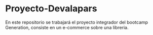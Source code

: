 # Proyecto-Devalapars
En este repositorio se trabajará el proyecto integrador del bootcamp Generation, consiste en un e-commerce sobre una libreria.

